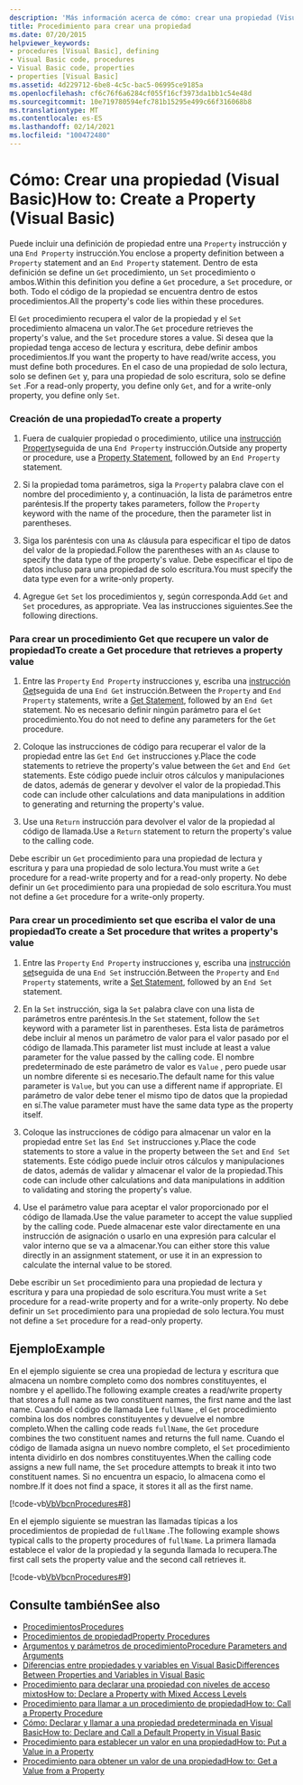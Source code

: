 ```yaml
---
description: 'Más información acerca de cómo: crear una propiedad (Visual Basic)'
title: Procedimiento para crear una propiedad
ms.date: 07/20/2015
helpviewer_keywords:
- procedures [Visual Basic], defining
- Visual Basic code, procedures
- Visual Basic code, properties
- properties [Visual Basic]
ms.assetid: 4d229712-6be8-4c5c-bac5-06995ce9185a
ms.openlocfilehash: cf6c76f6a6284cf055f16cf3973da1bb1c54e48d
ms.sourcegitcommit: 10e719780594efc781b15295e499c66f316068b8
ms.translationtype: MT
ms.contentlocale: es-ES
ms.lasthandoff: 02/14/2021
ms.locfileid: "100472480"
---
```

# <a name="how-to-create-a-property-visual-basic"></a><span data-ttu-id="b56c5-103">Cómo: Crear una propiedad (Visual Basic)</span><span class="sxs-lookup"><span data-stu-id="b56c5-103">How to: Create a Property (Visual Basic)</span></span>

<span data-ttu-id="b56c5-104">Puede incluir una definición de propiedad entre una `Property` instrucción y una `End Property` instrucción.</span><span class="sxs-lookup"><span data-stu-id="b56c5-104">You enclose a property definition between a `Property` statement and an `End Property` statement.</span></span> <span data-ttu-id="b56c5-105">Dentro de esta definición se define un `Get` procedimiento, un `Set` procedimiento o ambos.</span><span class="sxs-lookup"><span data-stu-id="b56c5-105">Within this definition you define a `Get` procedure, a `Set` procedure, or both.</span></span> <span data-ttu-id="b56c5-106">Todo el código de la propiedad se encuentra dentro de estos procedimientos.</span><span class="sxs-lookup"><span data-stu-id="b56c5-106">All the property's code lies within these procedures.</span></span>  
  
 <span data-ttu-id="b56c5-107">El `Get` procedimiento recupera el valor de la propiedad y el `Set` procedimiento almacena un valor.</span><span class="sxs-lookup"><span data-stu-id="b56c5-107">The `Get` procedure retrieves the property's value, and the `Set` procedure stores a value.</span></span> <span data-ttu-id="b56c5-108">Si desea que la propiedad tenga acceso de lectura y escritura, debe definir ambos procedimientos.</span><span class="sxs-lookup"><span data-stu-id="b56c5-108">If you want the property to have read/write access, you must define both procedures.</span></span> <span data-ttu-id="b56c5-109">En el caso de una propiedad de solo lectura, solo se definen `Get` y, para una propiedad de solo escritura, solo se define `Set` .</span><span class="sxs-lookup"><span data-stu-id="b56c5-109">For a read-only property, you define only `Get`, and for a write-only property, you define only `Set`.</span></span>  
  
### <a name="to-create-a-property"></a><span data-ttu-id="b56c5-110">Creación de una propiedad</span><span class="sxs-lookup"><span data-stu-id="b56c5-110">To create a property</span></span>  
  
1. <span data-ttu-id="b56c5-111">Fuera de cualquier propiedad o procedimiento, utilice una [instrucción Property](../../../language-reference/statements/property-statement.md)seguida de una `End Property` instrucción.</span><span class="sxs-lookup"><span data-stu-id="b56c5-111">Outside any property or procedure, use a [Property Statement](../../../language-reference/statements/property-statement.md), followed by an `End Property` statement.</span></span>  
  
2. <span data-ttu-id="b56c5-112">Si la propiedad toma parámetros, siga la `Property` palabra clave con el nombre del procedimiento y, a continuación, la lista de parámetros entre paréntesis.</span><span class="sxs-lookup"><span data-stu-id="b56c5-112">If the property takes parameters, follow the `Property` keyword with the name of the procedure, then the parameter list in parentheses.</span></span>  
  
3. <span data-ttu-id="b56c5-113">Siga los paréntesis con una `As` cláusula para especificar el tipo de datos del valor de la propiedad.</span><span class="sxs-lookup"><span data-stu-id="b56c5-113">Follow the parentheses with an `As` clause to specify the data type of the property's value.</span></span> <span data-ttu-id="b56c5-114">Debe especificar el tipo de datos incluso para una propiedad de solo escritura.</span><span class="sxs-lookup"><span data-stu-id="b56c5-114">You must specify the data type even for a write-only property.</span></span>  
  
4. <span data-ttu-id="b56c5-115">Agregue `Get` `Set` los procedimientos y, según corresponda.</span><span class="sxs-lookup"><span data-stu-id="b56c5-115">Add `Get` and `Set` procedures, as appropriate.</span></span> <span data-ttu-id="b56c5-116">Vea las instrucciones siguientes.</span><span class="sxs-lookup"><span data-stu-id="b56c5-116">See the following directions.</span></span>  
  
### <a name="to-create-a-get-procedure-that-retrieves-a-property-value"></a><span data-ttu-id="b56c5-117">Para crear un procedimiento Get que recupere un valor de propiedad</span><span class="sxs-lookup"><span data-stu-id="b56c5-117">To create a Get procedure that retrieves a property value</span></span>  
  
1. <span data-ttu-id="b56c5-118">Entre las `Property` `End Property` instrucciones y, escriba una [instrucción Get](../../../language-reference/statements/get-statement.md)seguida de una `End Get` instrucción.</span><span class="sxs-lookup"><span data-stu-id="b56c5-118">Between the `Property` and `End Property` statements, write a [Get Statement](../../../language-reference/statements/get-statement.md), followed by an `End Get` statement.</span></span> <span data-ttu-id="b56c5-119">No es necesario definir ningún parámetro para el `Get` procedimiento.</span><span class="sxs-lookup"><span data-stu-id="b56c5-119">You do not need to define any parameters for the `Get` procedure.</span></span>  
  
2. <span data-ttu-id="b56c5-120">Coloque las instrucciones de código para recuperar el valor de la propiedad entre las `Get` `End Get` instrucciones y.</span><span class="sxs-lookup"><span data-stu-id="b56c5-120">Place the code statements to retrieve the property's value between the `Get` and `End Get` statements.</span></span> <span data-ttu-id="b56c5-121">Este código puede incluir otros cálculos y manipulaciones de datos, además de generar y devolver el valor de la propiedad.</span><span class="sxs-lookup"><span data-stu-id="b56c5-121">This code can include other calculations and data manipulations in addition to generating and returning the property's value.</span></span>  
  
3. <span data-ttu-id="b56c5-122">Use una `Return` instrucción para devolver el valor de la propiedad al código de llamada.</span><span class="sxs-lookup"><span data-stu-id="b56c5-122">Use a `Return` statement to return the property's value to the calling code.</span></span>  
  
 <span data-ttu-id="b56c5-123">Debe escribir un `Get` procedimiento para una propiedad de lectura y escritura y para una propiedad de solo lectura.</span><span class="sxs-lookup"><span data-stu-id="b56c5-123">You must write a `Get` procedure for a read-write property and for a read-only property.</span></span> <span data-ttu-id="b56c5-124">No debe definir un `Get` procedimiento para una propiedad de solo escritura.</span><span class="sxs-lookup"><span data-stu-id="b56c5-124">You must not define a `Get` procedure for a write-only property.</span></span>  
  
### <a name="to-create-a-set-procedure-that-writes-a-propertys-value"></a><span data-ttu-id="b56c5-125">Para crear un procedimiento set que escriba el valor de una propiedad</span><span class="sxs-lookup"><span data-stu-id="b56c5-125">To create a Set procedure that writes a property's value</span></span>  
  
1. <span data-ttu-id="b56c5-126">Entre las `Property` `End Property` instrucciones y, escriba una [instrucción set](../../../language-reference/statements/set-statement.md)seguida de una `End Set` instrucción.</span><span class="sxs-lookup"><span data-stu-id="b56c5-126">Between the `Property` and `End Property` statements, write a [Set Statement](../../../language-reference/statements/set-statement.md), followed by an `End Set` statement.</span></span>  
  
2. <span data-ttu-id="b56c5-127">En la `Set` instrucción, siga la `Set` palabra clave con una lista de parámetros entre paréntesis.</span><span class="sxs-lookup"><span data-stu-id="b56c5-127">In the `Set` statement, follow the `Set` keyword with a parameter list in parentheses.</span></span> <span data-ttu-id="b56c5-128">Esta lista de parámetros debe incluir al menos un parámetro de valor para el valor pasado por el código de llamada.</span><span class="sxs-lookup"><span data-stu-id="b56c5-128">This parameter list must include at least a value parameter for the value passed by the calling code.</span></span> <span data-ttu-id="b56c5-129">El nombre predeterminado de este parámetro de valor es `Value` , pero puede usar un nombre diferente si es necesario.</span><span class="sxs-lookup"><span data-stu-id="b56c5-129">The default name for this value parameter is `Value`, but you can use a different name if appropriate.</span></span> <span data-ttu-id="b56c5-130">El parámetro de valor debe tener el mismo tipo de datos que la propiedad en sí.</span><span class="sxs-lookup"><span data-stu-id="b56c5-130">The value parameter must have the same data type as the property itself.</span></span>  
  
3. <span data-ttu-id="b56c5-131">Coloque las instrucciones de código para almacenar un valor en la propiedad entre `Set` las `End Set` instrucciones y.</span><span class="sxs-lookup"><span data-stu-id="b56c5-131">Place the code statements to store a value in the property between the `Set` and `End Set` statements.</span></span> <span data-ttu-id="b56c5-132">Este código puede incluir otros cálculos y manipulaciones de datos, además de validar y almacenar el valor de la propiedad.</span><span class="sxs-lookup"><span data-stu-id="b56c5-132">This code can include other calculations and data manipulations in addition to validating and storing the property's value.</span></span>  
  
4. <span data-ttu-id="b56c5-133">Use el parámetro value para aceptar el valor proporcionado por el código de llamada.</span><span class="sxs-lookup"><span data-stu-id="b56c5-133">Use the value parameter to accept the value supplied by the calling code.</span></span> <span data-ttu-id="b56c5-134">Puede almacenar este valor directamente en una instrucción de asignación o usarlo en una expresión para calcular el valor interno que se va a almacenar.</span><span class="sxs-lookup"><span data-stu-id="b56c5-134">You can either store this value directly in an assignment statement, or use it in an expression to calculate the internal value to be stored.</span></span>  
  
 <span data-ttu-id="b56c5-135">Debe escribir un `Set` procedimiento para una propiedad de lectura y escritura y para una propiedad de solo escritura.</span><span class="sxs-lookup"><span data-stu-id="b56c5-135">You must write a `Set` procedure for a read-write property and for a write-only property.</span></span> <span data-ttu-id="b56c5-136">No debe definir un `Set` procedimiento para una propiedad de solo lectura.</span><span class="sxs-lookup"><span data-stu-id="b56c5-136">You must not define a `Set` procedure for a read-only property.</span></span>  
  
## <a name="example"></a><span data-ttu-id="b56c5-137">Ejemplo</span><span class="sxs-lookup"><span data-stu-id="b56c5-137">Example</span></span>  

 <span data-ttu-id="b56c5-138">En el ejemplo siguiente se crea una propiedad de lectura y escritura que almacena un nombre completo como dos nombres constituyentes, el nombre y el apellido.</span><span class="sxs-lookup"><span data-stu-id="b56c5-138">The following example creates a read/write property that stores a full name as two constituent names, the first name and the last name.</span></span> <span data-ttu-id="b56c5-139">Cuando el código de llamada Lee `fullName` , el `Get` procedimiento combina los dos nombres constituyentes y devuelve el nombre completo.</span><span class="sxs-lookup"><span data-stu-id="b56c5-139">When the calling code reads `fullName`, the `Get` procedure combines the two constituent names and returns the full name.</span></span> <span data-ttu-id="b56c5-140">Cuando el código de llamada asigna un nuevo nombre completo, el `Set` procedimiento intenta dividirlo en dos nombres constituyentes.</span><span class="sxs-lookup"><span data-stu-id="b56c5-140">When the calling code assigns a new full name, the `Set` procedure attempts to break it into two constituent names.</span></span> <span data-ttu-id="b56c5-141">Si no encuentra un espacio, lo almacena como el nombre.</span><span class="sxs-lookup"><span data-stu-id="b56c5-141">If it does not find a space, it stores it all as the first name.</span></span>  
  
 [!code-vb[VbVbcnProcedures#8](~/samples/snippets/visualbasic/VS_Snippets_VBCSharp/VbVbcnProcedures/VB/Class1.vb#8)]  
  
 <span data-ttu-id="b56c5-142">En el ejemplo siguiente se muestran las llamadas típicas a los procedimientos de propiedad de `fullName` .</span><span class="sxs-lookup"><span data-stu-id="b56c5-142">The following example shows typical calls to the property procedures of `fullName`.</span></span> <span data-ttu-id="b56c5-143">La primera llamada establece el valor de la propiedad y la segunda llamada lo recupera.</span><span class="sxs-lookup"><span data-stu-id="b56c5-143">The first call sets the property value and the second call retrieves it.</span></span>  
  
 [!code-vb[VbVbcnProcedures#9](~/samples/snippets/visualbasic/VS_Snippets_VBCSharp/VbVbcnProcedures/VB/Class1.vb#9)]  
  
## <a name="see-also"></a><span data-ttu-id="b56c5-144">Consulte también</span><span class="sxs-lookup"><span data-stu-id="b56c5-144">See also</span></span>

- [<span data-ttu-id="b56c5-145">Procedimientos</span><span class="sxs-lookup"><span data-stu-id="b56c5-145">Procedures</span></span>](./index.md)
- [<span data-ttu-id="b56c5-146">Procedimientos de propiedad</span><span class="sxs-lookup"><span data-stu-id="b56c5-146">Property Procedures</span></span>](./property-procedures.md)
- [<span data-ttu-id="b56c5-147">Argumentos y parámetros de procedimiento</span><span class="sxs-lookup"><span data-stu-id="b56c5-147">Procedure Parameters and Arguments</span></span>](./procedure-parameters-and-arguments.md)
- [<span data-ttu-id="b56c5-148">Diferencias entre propiedades y variables en Visual Basic</span><span class="sxs-lookup"><span data-stu-id="b56c5-148">Differences Between Properties and Variables in Visual Basic</span></span>](./differences-between-properties-and-variables.md)
- [<span data-ttu-id="b56c5-149">Procedimiento para declarar una propiedad con niveles de acceso mixtos</span><span class="sxs-lookup"><span data-stu-id="b56c5-149">How to: Declare a Property with Mixed Access Levels</span></span>](./how-to-declare-a-property-with-mixed-access-levels.md)
- [<span data-ttu-id="b56c5-150">Procedimiento para llamar a un procedimiento de propiedad</span><span class="sxs-lookup"><span data-stu-id="b56c5-150">How to: Call a Property Procedure</span></span>](./how-to-call-a-property-procedure.md)
- [<span data-ttu-id="b56c5-151">Cómo: Declarar y llamar a una propiedad predeterminada en Visual Basic</span><span class="sxs-lookup"><span data-stu-id="b56c5-151">How to: Declare and Call a Default Property in Visual Basic</span></span>](./how-to-declare-and-call-a-default-property.md)
- [<span data-ttu-id="b56c5-152">Procedimiento para establecer un valor en una propiedad</span><span class="sxs-lookup"><span data-stu-id="b56c5-152">How to: Put a Value in a Property</span></span>](./how-to-put-a-value-in-a-property.md)
- [<span data-ttu-id="b56c5-153">Procedimiento para obtener un valor de una propiedad</span><span class="sxs-lookup"><span data-stu-id="b56c5-153">How to: Get a Value from a Property</span></span>](./how-to-get-a-value-from-a-property.md)
